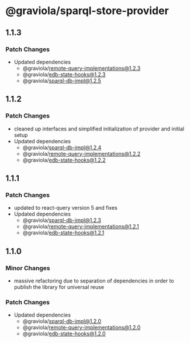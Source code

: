 # @graviola/sparql-store-provider

## 1.1.3

### Patch Changes

- Updated dependencies
  - @graviola/remote-query-implementations@1.2.3
  - @graviola/edb-state-hooks@1.2.3
  - @graviola/sparql-db-impl@1.2.5

## 1.1.2

### Patch Changes

- cleaned up interfaces and simplified initialization of provider and initial setup
- Updated dependencies
  - @graviola/sparql-db-impl@1.2.4
  - @graviola/remote-query-implementations@1.2.2
  - @graviola/edb-state-hooks@1.2.2

## 1.1.1

### Patch Changes

- updated to react-query version 5 and fixes
- Updated dependencies
  - @graviola/sparql-db-impl@1.2.3
  - @graviola/remote-query-implementations@1.2.1
  - @graviola/edb-state-hooks@1.2.1

## 1.1.0

### Minor Changes

- massive refactoring due to separation of dependencies in order to publish the library for universal reuse

### Patch Changes

- Updated dependencies
  - @graviola/sparql-db-impl@1.2.0
  - @graviola/remote-query-implementations@1.2.0
  - @graviola/edb-state-hooks@1.2.0
